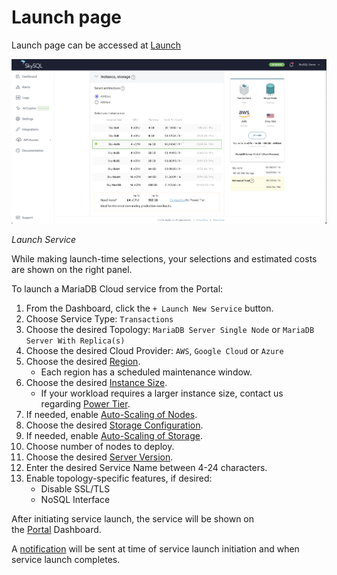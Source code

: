 # Launch page

Launch page can be accessed at [Launch](https://app.skysql.com/launch-service)

[![launch](launch.png)](launch.png)

*Launch Service*

While making launch-time selections, your selections and estimated costs are shown on the right panel.

To launch a MariaDB Cloud service from the Portal:

1. From the Dashboard, click the `+ Launch New Service` button.
2. Choose Service Type: `Transactions`
3. Choose the desired Topology: `MariaDB Server Single Node` or `MariaDB Server With Replica(s)`
4. Choose the desired Cloud Provider: `AWS`, `Google Cloud` or `Azure`
5. Choose the desired [Region](https://apidocs.skysql.com/#/Offering/get_provisioning_v1_regions).
    - Each region has a scheduled maintenance window.
6. Choose the desired [Instance Size](https://apidocs.skysql.com/#/Offering/get_provisioning_v1_sizes).
    - If your workload requires a larger instance size, contact us regarding [Power Tier](<../../Billing and Power Tier/>).
7. If needed, enable [Auto-Scaling of Nodes](<../../Autonomously scale Compute, Storage/>).
8. Choose the desired [Storage Configuration](https://apidocs.skysql.com/#/Offering/get_provisioning_v1_topologies__topology_name__storage_sizes).
9. If needed, enable [Auto-Scaling of Storage](<../../Autonomously scale Compute, Storage/>).
10. Choose number of nodes to deploy.
11. Choose the desired [Server Version](https://apidocs.skysql.com/#/Offering/get_provisioning_v1_versions).
12. Enter the desired Service Name between 4-24 characters.
13. Enable topology-specific features, if desired:
    - Disable SSL/TLS
    - NoSQL Interface

After initiating service launch, the service will be shown on the [Portal](https://app.skysql.com/dashboard) Dashboard.

A [notification](./Notifications.md) will be sent at time of service launch initiation and when service launch completes.
